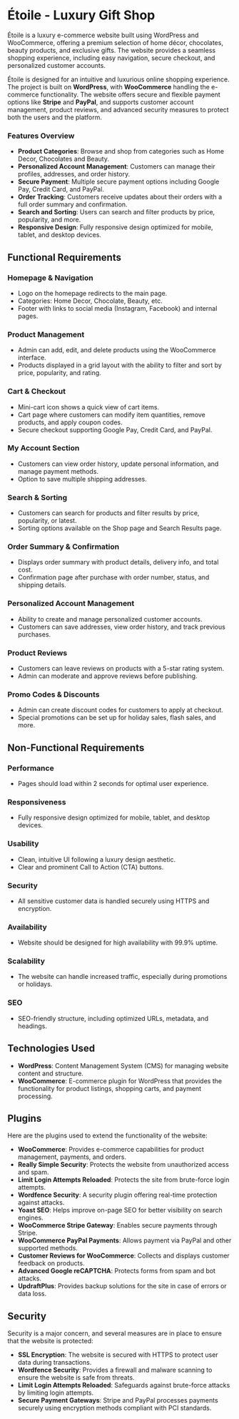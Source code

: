 # **Étoile - Luxury Gift Shop**

Étoile is a luxury e-commerce website built using WordPress and WooCommerce, offering a premium selection of home décor, chocolates, beauty products, and exclusive gifts. The website provides a seamless shopping experience, including easy navigation, secure checkout, and personalized customer accounts.

Étoile is designed for an intuitive and luxurious online shopping experience. The project is built on **WordPress**, with **WooCommerce** handling the e-commerce functionality. The website offers secure and flexible payment options like **Stripe** and **PayPal**, and supports customer account management, product reviews, and advanced security measures to protect both the users and the platform.

### **Features Overview**
- **Product Categories**: Browse and shop from categories such as Home Decor, Chocolates and Beauty.
- **Personalized Account Management**: Customers can manage their profiles, addresses, and order history.
- **Secure Payment**: Multiple secure payment options including Google Pay, Credit Card, and PayPal.
- **Order Tracking**: Customers receive updates about their orders with a full order summary and confirmation.
- **Search and Sorting**: Users can search and filter products by price, popularity, and more.
- **Responsive Design**: Fully responsive design optimized for mobile, tablet, and desktop devices.

## **Functional Requirements**
### Homepage & Navigation
- Logo on the homepage redirects to the main page.
- Categories: Home Decor, Chocolate, Beauty, etc.
- Footer with links to social media (Instagram, Facebook) and internal pages.

### Product Management
- Admin can add, edit, and delete products using the WooCommerce interface.
- Products displayed in a grid layout with the ability to filter and sort by price, popularity, and rating.

### Cart & Checkout
- Mini-cart icon shows a quick view of cart items.
- Cart page where customers can modify item quantities, remove products, and apply coupon codes.
- Secure checkout supporting Google Pay, Credit Card, and PayPal.

### My Account Section
- Customers can view order history, update personal information, and manage payment methods.
- Option to save multiple shipping addresses.

### Search & Sorting
- Customers can search for products and filter results by price, popularity, or latest.
- Sorting options available on the Shop page and Search Results page.

### Order Summary & Confirmation
- Displays order summary with product details, delivery info, and total cost.
- Confirmation page after purchase with order number, status, and shipping details.

### Personalized Account Management
- Ability to create and manage personalized customer accounts.
- Customers can save addresses, view order history, and track previous purchases.

### Product Reviews
- Customers can leave reviews on products with a 5-star rating system.
- Admin can moderate and approve reviews before publishing.

### Promo Codes & Discounts
- Admin can create discount codes for customers to apply at checkout.
- Special promotions can be set up for holiday sales, flash sales, and more.

## **Non-Functional Requirements**
### Performance
- Pages should load within 2 seconds for optimal user experience.

### Responsiveness
- Fully responsive design optimized for mobile, tablet, and desktop devices.

### Usability
- Clean, intuitive UI following a luxury design aesthetic.
- Clear and prominent Call to Action (CTA) buttons.

### Security
- All sensitive customer data is handled securely using HTTPS and encryption.

### Availability
- Website should be designed for high availability with 99.9% uptime.

### Scalability
- The website can handle increased traffic, especially during promotions or holidays.

### SEO
- SEO-friendly structure, including optimized URLs, metadata, and headings.

## **Technologies Used**
- **WordPress**: Content Management System (CMS) for managing website content and structure.
- **WooCommerce**: E-commerce plugin for WordPress that provides the functionality for product listings, shopping carts, and payment processing.


## **Plugins**
Here are the plugins used to extend the functionality of the website:
- **WooCommerce**: Provides e-commerce capabilities for product management, payments, and orders.
- **Really Simple Security**: Protects the website from unauthorized access and spam.
- **Limit Login Attempts Reloaded**: Protects the site from brute-force login attempts.
- **Wordfence Security**: A security plugin offering real-time protection against attacks.
- **Yoast SEO**: Helps improve on-page SEO for better visibility on search engines.
- **WooCommerce Stripe Gateway**: Enables secure payments through Stripe.
- **WooCommerce PayPal Payments**: Allows payment via PayPal and other supported methods.
- **Customer Reviews for WooCommerce**: Collects and displays customer feedback on products.
- **Advanced Google reCAPTCHA**: Protects forms from spam and bot attacks.
- **UpdraftPlus**: Provides backup solutions for the site in case of errors or data loss.

## **Security**
Security is a major concern, and several measures are in place to ensure that the website is protected:
- **SSL Encryption**: The website is secured with HTTPS to protect user data during transactions.
- **Wordfence Security**: Provides a firewall and malware scanning to ensure the website is safe from threats.
- **Limit Login Attempts Reloaded**: Safeguards against brute-force attacks by limiting login attempts.
- **Secure Payment Gateways**: Stripe and PayPal processes payments securely using encryption methods compliant with PCI standards.


